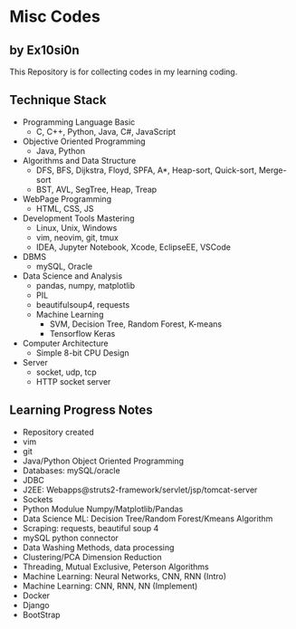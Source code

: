 # Misc Codes

## by Ex10si0n

This Repository is for collecting codes in my learning coding.

## Technique Stack

* Programming Language Basic
  * C, C++, Python, Java, C\#, JavaScript
* Objective Oriented Programming
  * Java, Python
* Algorithms and Data Structure
  * DFS, BFS, Dijkstra, Floyd, SPFA, A\*, Heap-sort, Quick-sort, Merge-sort
  * BST, AVL, SegTree, Heap, Treap
* WebPage Programming
  * HTML, CSS, JS
* Development Tools Mastering
  * Linux, Unix, Windows
  * vim, neovim, git, tmux
  * IDEA, Jupyter Notebook, Xcode, EclipseEE, VSCode
* DBMS
  * mySQL, Oracle
* Data Science and Analysis
  * pandas, numpy, matplotlib
  * PIL
  * beautifulsoup4, requests
  * Machine Learning
    * SVM, Decision Tree, Random Forest, K-means
    * Tensorflow Keras
* Computer Architecture
  * Simple 8-bit CPU Design
* Server
  * socket, udp, tcp
  * HTTP socket server

## Learning Progress Notes

  * Repository created
  * vim
  * git
  * Java/Python Object Oriented Programming
  * Databases: mySQL/oracle
  * JDBC
  * J2EE: Webapps@struts2-framework/servlet/jsp/tomcat-server
  * Sockets
  * Python Modulue Numpy/Matplotlib/Pandas
  * Data Science ML: Decision Tree/Random Forest/Kmeans Algorithm
  * Scraping: requests, beautiful soup 4
  * mySQL python connector
  * Data Washing Methods, data processing
  * Clustering/PCA Dimension Reduction
  * Threading, Mutual Exclusive, Peterson Algorithms
  * Machine Learning: Neural Networks, CNN, RNN (Intro)
  * Machine Learning: CNN, RNN, NN (Implement)
  * Docker
  * Django
  * BootStrap

